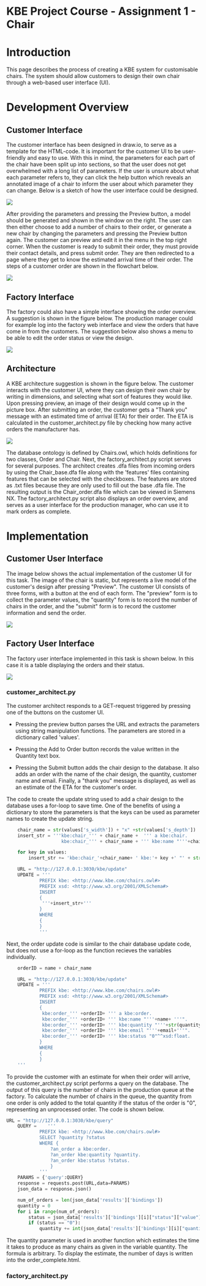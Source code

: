 # KBE Project Course - Assignment 1 - Chair
# Introduction

This page describes the process of creating a KBE system for customisable chairs. The system should allow customers to design their own chair through a web-based user interface (UI). 

# Development Overview
## Customer Interface
The customer interface has been designed in draw.io, to serve as a template for the HTML-code. It is important for the customer UI to be user-friendly and easy to use. With this in mind, the parameters for each part of the chair have been split up into sections, so that the user does not get overwhelmed with a long list of parameters. If the user is unsure about what each parameter refers to, they can click the help button which reveals an annotated image of a chair to inform the user about which parameter they can change. Below is a sketch of how the user interface could be designed.

![](Figures/CustomerUI.png)

After providing the parameters and pressing the Preview button, a model should be generated and shown in the window on the right. The user can then either choose to add a number of chairs to their order, or generate a new chair by changing the parameters and pressing the Preview button again. The customer can preview and edit it in the menu in the top right corner. When the customer is ready to submit their order, they must provide their contact details, and press submit order. They are then redirected to a page where they get to know the estimated arrival time of their order. The steps of a customer order are shown in the flowchart below.

![](Figures/Process.png)


## Factory Interface
The factory could also have a simple interface showing the order overview. A suggestion is shown in the figure below. The production manager could for example log into the factory web interface and view the orders that have come in from the customers. The suggestion below also shows a menu to be able to edit the order status or view the design.

![](Figures/factoryUI.png)

## Architecture

A KBE architecture suggestion is shown in the figure below. The customer interacts with the customer UI, where they can design their own chair by writing in dimensions, and selecting what sort of features they would like. Upon pressing preview, an image of their design would come up in the picture box. After submitting an order, the customer gets a "Thank you" message with an estimated time of arrival (ETA) for their order. The ETA is calculated in the customer_architect.py file by checking how many active orders the manufacturer has.

![](Figures/Architecture.png)

The database ontology is defined by Chairs.owl, which holds definitions for two classes, Order and Chair. Next, the factory_architect.py script serves for several purposes. The architect creates .dfa files from incoming orders by using the Chair_base.dfa file along with the 'features' files containing features that can be selected with the checkboxes. The features are stored as .txt files because they are only used to fill out the base .dfa file. The resulting output is the Chair_order.dfa file which can be viewed in Siemens NX. The factory_architect.py script also displays an order overview, and serves as a user interface for the production manager, who can use it to mark orders as complete.

# Implementation
## Customer User Interface
The image below shows the actual implementation of the customer UI for this task. The image of the chair is static, but represents a live model of the customer's design after pressing "Preview". The customer UI consists of three forms, with a button at the end of each form. The "preview" form is to collect the parameter values, the "quantity" form is to record the number of chairs in the order, and the "submit" form is to record the customer information and send the order.

![](Figures/UI-screenshot.png)

## Factory User Interface
The factory user interface implemented in this task is shown below. In this case it is a table displaying the orders and their status.

![](Figures/NAME)



### customer_architect.py
The customer architect responds to a GET-request triggered by pressing one of the buttons on the customer UI. 

- Pressing the preview button parses the URL and extracts the parameters using string manipulation functions. The parameters are stored in a dictionary called 'values'.

- Pressing the Add to Order button records the value written in the Quantity text box.

- Pressing the Submit button adds the chair design to the database. It also adds an order with the name of the chair design, the quantity, customer name and email. Finally, a "thank you" message is displayed, as well as an estimate of the ETA for the customer's order.

The code to create the update string used to add a chair design to the database uses a for-loop to save time. One of the benefits of using a dictionary to store the parameters is that the keys can be used as parameter names to create the update string.

```python
    chair_name = str(values['s_width']) + "x" +str(values['s_depth'])
    insert_str = '''kbe:chair_''' + chair_name +  ''' a kbe:chair.
                    kbe:chair_''' + chair_name + ''' kbe:name "'''+chair_name+ '''".\n''' 

    for key in values:
        insert_str += 'kbe:chair_'+chair_name+ ' kbe:'+ key +' "' + str(values[key])+ '"^^xsd:float. \n'  

    URL = "http://127.0.0.1:3030/kbe/update"
    UPDATE = '''
            PREFIX kbe: <http://www.kbe.com/chairs.owl#>
            PREFIX xsd: <http://www.w3.org/2001/XMLSchema#>
            INSERT
            {
             '''+insert_str+'''             
            }
            WHERE
            { 
            } 
            '''
```

Next, the order update code is similar to the chair database update code, but does not use a for-loop as the function recieves the variables individually.

```python
    orderID = name + chair_name

    URL = "http://127.0.0.1:3030/kbe/update"
    UPDATE = '''
            PREFIX kbe: <http://www.kbe.com/chairs.owl#>
            PREFIX xsd: <http://www.w3.org/2001/XMLSchema#>
            INSERT
            {
             kbe:order_''' +orderID+ ''' a kbe:order. 
             kbe:order_''' +orderID+ ''' kbe:name "'''+name+ '''".
             kbe:order_''' +orderID+ ''' kbe:quantity "'''+str(quantity)+'''"^^xsd:float.
             kbe:order_''' +orderID+ ''' kbe:email "'''+email+'''".
             kbe:order_''' +orderID+ ''' kbe:status "0"^^xsd:float.            
            }
            WHERE
            { 
            }  
    '''
```

To provide the customer with an estimate for when their order will arrive, the customer_architect.py script performs a query on the database. The output of this query is the number of chairs in the production queue at the factory. To calculate the number of chairs in the queue, the quantity from one order is only added to the total quantity if the status of the order is "0", representing an unprocessed order. The code is shown below.

```python
URL = "http://127.0.0.1:3030/kbe/query"
    QUERY =    '''
            PREFIX kbe: <http://www.kbe.com/chairs.owl#>
            SELECT ?quantity ?status
            WHERE {
                ?an_order a kbe:order.
                ?an_order kbe:quantity ?quantity.
                ?an_order kbe:status ?status.
                }
            '''
    PARAMS = {'query':QUERY}
    response = requests.post(URL,data=PARAMS)
    json_data = response.json()

    num_of_orders = len(json_data['results']['bindings'])
    quantity = 0
    for i in range(num_of_orders):
        status = json_data['results']['bindings'][i]["status"]["value"]
        if (status == "0"):
            quantity += int(json_data['results']['bindings'][i]["quantity"]["value"])
```

The quantity parameter is used in another function which estimates the time it takes to produce as many chairs as given in the variable quantity. The formula is arbitrary. To display the estimate, the number of days is written into the order_complete.html.

### factory_architect.py

